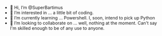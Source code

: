 - 👋 Hi, I’m @SuperBartimus
- 👀 I’m interested in ... a little bit of coding.
- 🌱 I’m currently learning ... Powershell.  I, soon, intend to pick up Python
- 💞️ I’m looking to collaborate on ... well, nothing at the moment.  Can't say I'm skilled enough to be of any use to anyone.
<!---
- 📫 How to reach me ... well, uh, don't know yet.


SuperBartimus/SuperBartimus is a ✨ special ✨ repository because its `README.md` (this file) appears on your GitHub profile.
You can click the Preview link to take a look at your changes.
--->
